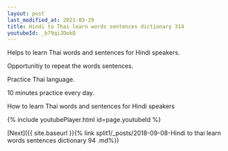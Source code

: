 ```yaml
---
layout: post
last_modified_at: 2021-03-29
title: Hindi to Thai learn words sentences dictionary 314 
youtubeId: _b79qiJDokQ
---
```

 
 
Helps to learn Thai words and sentences for Hindi speakers.

Opportunitiy to repeat the words sentences. 

Practice Thai language. 
 
10 minutes practice every day. 
 
How to learn Thai words and sentences for Hindi speakers 
 
{% include youtubePlayer.html id=page.youtubeId %}
 
 
[Next]({{ site.baseurl }}{% link  split1/_posts/2018-09-08-Hindi to thai learn words sentences dictionary 94 .md%})
 
